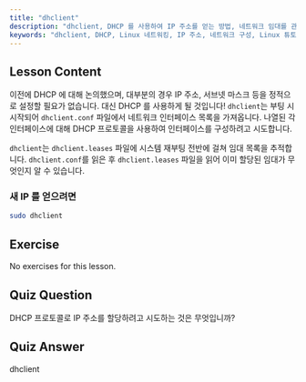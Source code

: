 ```yaml
---
title: "dhclient"
description: "dhclient, DHCP 를 사용하여 IP 주소를 얻는 방법, 네트워크 임대를 관리하는 방법에 대해 알아보세요. dhclient.conf 및 dhclient.leases 파일을 이해합니다. Linux 초보자 가이드."
keywords: "dhclient, DHCP, Linux 네트워킹, IP 주소, 네트워크 구성, Linux 튜토리얼, 초보자 가이드"
---
```


## Lesson Content

이전에 DHCP 에 대해 논의했으며, 대부분의 경우 IP 주소, 서브넷 마스크 등을 정적으로 설정할 필요가 없습니다. 대신 DHCP 를 사용하게 될 것입니다! `dhclient`는 부팅 시 시작되어 `dhclient.conf` 파일에서 네트워크 인터페이스 목록을 가져옵니다. 나열된 각 인터페이스에 대해 DHCP 프로토콜을 사용하여 인터페이스를 구성하려고 시도합니다.

`dhclient`는 `dhclient.leases` 파일에 시스템 재부팅 전반에 걸쳐 임대 목록을 추적합니다. `dhclient.conf`를 읽은 후 `dhclient.leases` 파일을 읽어 이미 할당된 임대가 무엇인지 알 수 있습니다.

### 새 IP 를 얻으려면

```bash
sudo dhclient
```

## Exercise

No exercises for this lesson.

## Quiz Question

DHCP 프로토콜로 IP 주소를 할당하려고 시도하는 것은 무엇입니까?

## Quiz Answer

dhclient
